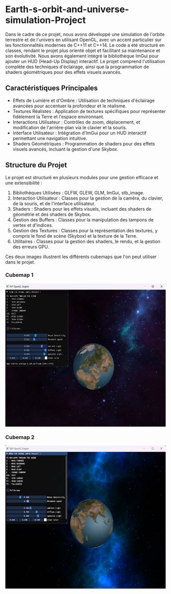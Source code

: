 # Earth-s-orbit-and-universe-simulation-Project
Dans le cadre de ce projet, nous avons développé une simulation de l'orbite terrestre et de l'univers en utilisant OpenGL, avec un accent particulier sur les fonctionnalités modernes de C++11 et C++14. Le code a été structuré en classes, rendant le projet plus orienté objet et facilitant sa maintenance et son évolutivité. Nous avons également intégré la bibliothèque ImGui pour ajouter un HUD (Head-Up Display) interactif. Le projet comprend l'utilisation complète des techniques d'éclairage, ainsi que la programmation de shaders géométriques pour des effets visuels avancés.
 

## Caractéristiques Principales
- Effets de Lumière et d'Ombre : Utilisation de techniques d'éclairage avancées pour accentuer la profondeur et le réalisme.
- Textures Réalistes : Application de textures spécifiques pour représenter fidèlement la Terre et l'espace environnant.
- Interactions Utilisateur : Contrôles de zoom, déplacement, et modification de l'arrière-plan via le clavier et la souris.
- Interface Utilisateur : Intégration d'ImGui pour un HUD interactif permettant une navigation intuitive.
- Shaders Géométriques : Programmation de shaders pour des effets visuels avancés, incluant la gestion d'une Skybox.

## Structure du Projet
Le projet est structuré en plusieurs modules pour une gestion efficace et une extensibilité :

1. Bibliothèques Utilisées : GLFW, GLEW, GLM, ImGui, stb_image.
2. Interaction Utilisateur : Classes pour la gestion de la caméra, du clavier, de la souris, et de l'interface utilisateur.
3. Shaders : Shaders pour les effets visuels, incluant des shaders de géométrie et des shaders de Skybox.
4. Gestion des Buffers : Classes pour la manipulation des tampons de vertex et d'indices.
5. Gestion des Textures : Classes pour la représentation des textures, y compris le fond de scène (Skybox) et la texture de la Terre.
6. Utilitaires : Classes pour la gestion des shaders, le rendu, et la gestion des erreurs GPU.

Ces deux images illustrent les différents cubemaps que l'on peut utiliser dans le projet.

### Cubemap 1 
<img align="center" src="images/opengl-1.png" alt="Cubemap 2" width="600" height="450" style="display: block; margin: 0 auto;">

### Cubemap 2
<img align="center" src="images/opengl-2.png" alt="Cubemap 2" width="600" height="450" style="display: block; margin: 0 auto;">



